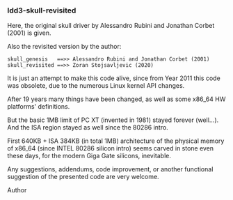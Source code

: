 ### ldd3-skull-revisited

Here, the original skull driver by Alessandro Rubini and Jonathan Corbet (2001) is given.

Also the revisited version by the author:

	skull_genesis	==>> Alessandro Rubini and Jonathan Corbet (2001)
	skull_revisited	==>> Zoran Stojsavljevic (2020)

It is just an attempt to make this code alive, since from Year 2011 this code was obsolete,
due to the numerous Linux kernel API changes.

After 19 years many things have been changed, as well as some x86_64 HW platforms' definitions.

But the basic 1MB limit of PC XT (invented in 1981) stayed forever (well...). And the ISA region
stayed as well since the 80286 intro.

First 640KB + ISA 384KB (in total 1MB) architecture of the physical memory of x86_64 (since
INTEL 80286 silicon intro) seems carved in stone even these days, for the modern Giga Gate
silicons, inevitable.

Any suggestions, addendums, code improvement, or another functional suggestion of the presented
code are very welcome.

Author
